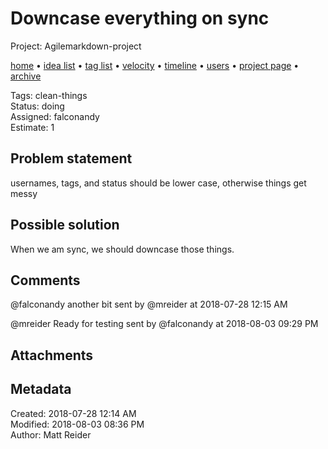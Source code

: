 # Downcase everything on sync

Project: Agilemarkdown-project

[home](../index.md) • [idea list](../ideas.md) • [tag list](../tags.md) • [velocity](../velocity.md) • [timeline](../timeline.md) • [users](../users.md) • [project page](../agilemarkdown-project.md) • [archive](archive.md)

Tags: clean-things  
Status: doing  
Assigned: falconandy  
Estimate: 1  

## Problem statement

usernames, tags, and status should be lower case, otherwise things get messy

## Possible solution

When we am sync, we should downcase those things.

## Comments

@falconandy another bit
sent by @mreider at 2018-07-28 12:15 AM

@mreider Ready for testing
sent by @falconandy at 2018-08-03 09:29 PM

## Attachments

## Metadata

Created: 2018-07-28 12:14 AM  
Modified: 2018-08-03 08:36 PM  
Author: Matt Reider  
